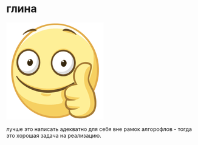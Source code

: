 # глина

![chel](.assets/chel.png)

лучше это написать адекватно для себя вне рамок алгорофлов - тогда это хорошая задача на реализацию.
